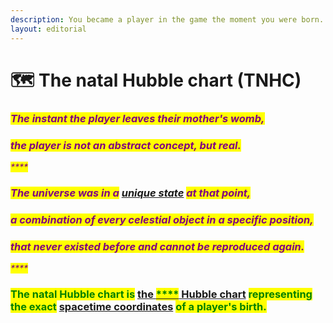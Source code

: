 ```yaml
---
description: You became a player in the game the moment you were born.
layout: editorial
---
```


# 🗺 The natal Hubble chart (TNHC)

### _<mark style="color:purple;">**The instant the player leaves their mother's womb,**</mark>_&#x20;

### _<mark style="color:purple;">**the player is not an abstract concept, but real.**</mark>_

_<mark style="color:purple;">****</mark>_

### _<mark style="color:purple;">**The universe was in a**</mark>_ [_unique state_](../../../../astrophysics/the-usdchoice-of-physics/observational/why-the-universe-is-never-the-same.md) _<mark style="color:purple;">**at that point,**</mark>_

### _<mark style="color:purple;">**a combination of every celestial object in a specific position,**</mark>_&#x20;

### _<mark style="color:purple;">**that never existed before and cannot be reproduced again.**</mark>_&#x20;

_<mark style="color:purple;">****</mark>_

### <mark style="color:green;">**The natal Hubble chart is**</mark> [the <mark style="color:green;">****</mark> Hubble chart](../) <mark style="color:green;">**representing the exact**</mark> [spacetime coordinates](../../../../astrophysics/the-usdchoice-of-physics/observational/the-cosmos.md) <mark style="color:green;">**of a player's birth.**</mark>&#x20;
